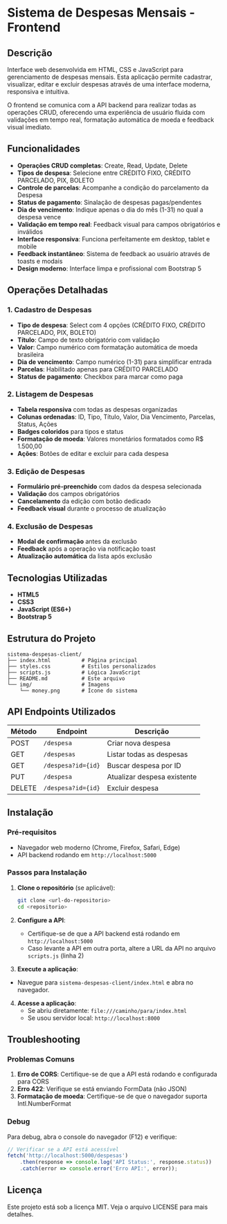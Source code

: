 # Sistema de Despesas Mensais - Frontend

## Descrição

Interface web desenvolvida em HTML, CSS e JavaScript para gerenciamento de despesas mensais. Esta aplicação permite cadastrar, visualizar, editar e excluir despesas através de uma interface moderna, responsiva e intuitiva.

O frontend se comunica com a API backend para realizar todas as operações CRUD, oferecendo uma experiência de usuário fluida com validações em tempo real, formatação automática de moeda e feedback visual imediato.

## Funcionalidades

- **Operações CRUD completas**: Create, Read, Update, Delete
- **Tipos de despesa**: Selecione entre CRÉDITO FIXO, CRÉDITO PARCELADO, PIX, BOLETO
- **Controle de parcelas**: Acompanhe a condição do parcelamento da Despesa
- **Status de pagamento**: Sinalação de despesas pagas/pendentes
- **Dia de vencimento**: Indique apenas o dia do mês (1-31) no qual a despesa vence
- **Validação em tempo real**: Feedback visual para campos obrigatórios e inválidos
- **Interface responsiva**: Funciona perfeitamente em desktop, tablet e mobile
- **Feedback instantâneo**: Sistema de feedback ao usuário através de toasts e modais
- **Design moderno**: Interface limpa e profissional com Bootstrap 5

## Operações Detalhadas

### 1. Cadastro de Despesas

- **Tipo de despesa**: Select com 4 opções (CRÉDITO FIXO, CRÉDITO PARCELADO, PIX, BOLETO)
- **Título**: Campo de texto obrigatório com validação
- **Valor**: Campo numérico com formatação automática de moeda brasileira
- **Dia de vencimento**: Campo numérico (1-31) para simplificar entrada
- **Parcelas**: Habilitado apenas para CRÉDITO PARCELADO
- **Status de pagamento**: Checkbox para marcar como paga

### 2. Listagem de Despesas

- **Tabela responsiva** com todas as despesas organizadas
- **Colunas ordenadas**: ID, Tipo, Título, Valor, Dia Vencimento, Parcelas, Status, Ações
- **Badges coloridos** para tipos e status
- **Formatação de moeda**: Valores monetários formatados como R$ 1.500,00
- **Ações**: Botões de editar e excluir para cada despesa

### 3. Edição de Despesas

- **Formulário pré-preenchido** com dados da despesa selecionada
- **Validação** dos campos obrigatórios
- **Cancelamento** da edição com botão dedicado
- **Feedback visual** durante o processo de atualização

### 4. Exclusão de Despesas

- **Modal de confirmação** antes da exclusão
- **Feedback** após a operação via notificação toast
- **Atualização automática** da lista após exclusão

## Tecnologias Utilizadas

- **HTML5**
- **CSS3**
- **JavaScript (ES6+)**
- **Bootstrap 5**

## Estrutura do Projeto

```
sistema-despesas-client/
├── index.html          # Página principal
├── styles.css          # Estilos personalizados
├── scripts.js          # Lógica JavaScript
├── README.md           # Este arquivo
└── img/                # Imagens
    └── money.png       # Ícone do sistema
```

## API Endpoints Utilizados

| Método | Endpoint             | Descrição                   |
|--------|----------------------|-----------------------------|
| POST   | `/despesa`           | Criar nova despesa          |
| GET    | `/despesas`          | Listar todas as despesas    |
| GET    | `/despesa?id={id}`   | Buscar despesa por ID       |
| PUT    | `/despesa`           | Atualizar despesa existente |
| DELETE | `/despesa?id={id}`   | Excluir despesa             |

## Instalação

### Pré-requisitos

- Navegador web moderno (Chrome, Firefox, Safari, Edge)
- API backend rodando em `http://localhost:5000`

### Passos para Instalação

1. **Clone o repositório** (se aplicável):
   ```bash
   git clone <url-do-repositorio>
   cd <repositorio>
   ```

2. **Configure a API**:
   - Certifique-se de que a API backend está rodando em `http://localhost:5000`
   - Caso levante a API em outra porta, altere a URL da API no arquivo `scripts.js` (linha 2)

3. **Execute a aplicação**:
  - Navegue para `sistema-despesas-client/index.html` e abra no navegador.

4. **Acesse a aplicação**:
   - Se abriu diretamente: `file:///caminho/para/index.html`
   - Se usou servidor local: `http://localhost:8000`

## Troubleshooting

### Problemas Comuns

1. **Erro de CORS**: Certifique-se de que a API está rodando e configurada para CORS
2. **Erro 422**: Verifique se está enviando FormData (não JSON)
3. **Formatação de moeda**: Certifique-se de que o navegador suporta Intl.NumberFormat

### Debug

Para debug, abra o console do navegador (F12) e verifique:

```javascript
// Verificar se a API está acessível
fetch('http://localhost:5000/despesas')
    .then(response => console.log('API Status:', response.status))
    .catch(error => console.error('Erro API:', error));
```

## Licença

Este projeto está sob a licença MIT. Veja o arquivo LICENSE para mais detalhes.
